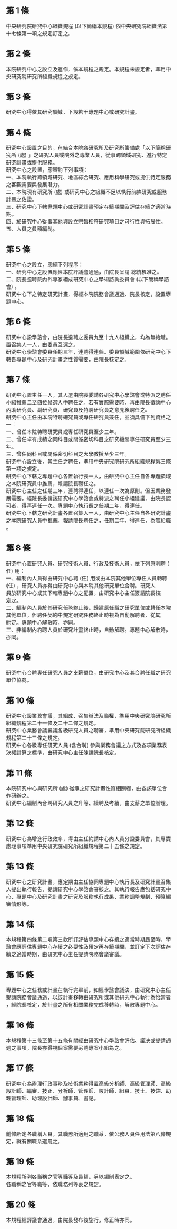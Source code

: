 第 1 條
-------
中央研究院研究中心組織規程 (以下簡稱本規程) 依中央研究院組織法第  
十七條第一項之規定訂定之。

第 2 條
-------
本院研究中心之設立及運作，依本規程之規定。本規程未規定者，準用中  
央研究院研究所組織規程之規定。

第 3 條
-------
研究中心得依其研究領域，下設若干專題中心或研究計畫。

第 4 條
-------
研究中心設置之目的，在結合本院各研究所及研究所籌備處「以下簡稱研  
究所 (處) 」之研究人員或院外之專業人員，從事跨領域研究、進行特定  
研究計畫或提供服務。  
研究中心之設置，應審酌下列事項：  
一、本院執行跨領域研究、地區綜合研究、應用科學研究或提供特定服務  
    之客觀需要與發展潛力。  
二、本院現有研究所 (處) 或研究中心之組織不足以執行前款研究或服務  
    計畫之佐證。  
三、研究中心下轄專題中心或研究計畫預定存續期間及評估存續之適當時  
    期。  
四、於研究中心從事其他與設立宗旨相符研究項目之可行性與拓展性。  
五、人員之員額編制。

第 5 條
-------
研究中心之設立，應經下列程序：  
一、研究中心之設置應經本院評議會通過，由院長呈請  總統核准之。  
二、院長遴聘院內外專家組成研究中心之學術諮詢委員會 (以下簡稱學諮  
    會) 。  
研究中心下之特定研究計畫，得經本院院務會議通過、院長核定，設置專  
題中心。

第 6 條
-------
研究中心設學諮會，由院長遴聘之委員九至十九人組織之，均為無給職。  
置召集人一人，由委員互選之。  
研究中心學諮會委員任期三年，連聘得連任。委員領域範圍依研究中心下  
轄各專題中心及研究計畫之性質需要，由院長核定之。

第 7 條
-------
研究中心置主任一人，其人選由院長委請各研究中心學諮會或特派之聘任  
小組推薦二至四位候選人中聘任之。若有實際需要時，再由院長徵詢中心  
內助研究員、副研究員、研究員及特聘研究員之意見後聘任之。  
研究中心主任由本院特聘研究員或專任研究員兼任，並須具備下列資格之  
一：  
一、曾任本院特聘研究員或專任研究員至少三年。  
二、曾任卓有成績之同科目或關係密切科目之研究機關專任研究員至少三  
    年。  
三、曾任同科目或關係密切科目之大學教授至少三年。  
研究中心設立後，其主任之聘任，準用中央研究院研究所組織規程第三條  
第一項之規定。  
研究中心下轄之專題中心各置執行長一人，由研究中心主任自各專題領域  
之本院研究員中推薦，報請院長聘任之。  
研究中心主任之任期三年，連聘得連任，以連任一次為原則。但因業務發  
展需要，經院長委請該研究中心學諮會或特派之聘任小組建議，由院長認  
可者，得再連任一次。專題中心執行長之任期二年，得連任。  
研究中心下轄之研究計畫各置召集人一人，由研究中心主任自各研究計畫  
之本院研究人員中推薦，報請院長聘任之，任期二年，得連任，為無給職  
。

第 8 條
-------
研究中心置研究人員、研究技術人員、行政及技術人員，依下列原則聘 (  
任) 用：  
一、編制內人員得由研究中心聘 (任) 用或由本院其他單位專任人員轉聘  
     (任) ，研究人員亦得由研究中心與本院其他研究單位合聘。研究人  
    員於研究中心或其下轄專題中心之配置，由研究中心主任簽請院長核  
    定之。  
二、編制內人員於其研究任務終止後，歸建原任職之研究單位或轉任本院  
    其他單位，但聘任契約中規定研究任務終止時視為自動解聘者，從其  
    約定。專題中心解散時，亦同。  
三、非編制內約聘人員於研究計畫終止時，自動解聘。專題中心解散時，  
    亦同。

第 9 條
-------
研究中心合聘專任研究人員之支薪單位，由研究中心及其合聘任職之研究  
單位協商。

第 10 條
--------
研究中心設業務會議，其組成、召集辦法及職權，準用中央研究院研究所  
組織規程第二十一條及二十二條之規定。  
研究中心業務會議審議各級研究人員之聘審，準用中央研究院研究所組織  
規程第二十三條之規定。  
研究中心各級專任研究人員 (含合聘) 參與業務會議之方式及各項業務表  
決權計算之標準，由研究中心主任陳請院長核定。

第 11 條
--------
本院研究中心與研究所 (處) 從事之研究計畫性質相關者，由各該單位合  
作研辦之。  
研究中心編制內合聘研究人員之升等、續聘及考績，由支薪之單位辦理。

第 12 條
--------
研究中心為增進行政效率，得由主任約請中心內人員分設委員會，其專責  
處理事項準用中央研究院研究所組織規程第二十五條之規定。

第 13 條
--------
研究中心之研究計畫，應定期由主任協同專題中心執行長及研究計畫召集  
人提出執行報告，提請研究中心學諮會審核之。其執行報告應包括研究中  
心、專題中心及研究計畫之研究及服務執行成果、業務調整規劃、預算編  
審情形等。

第 14 條
--------
本規程第四條第二項第三款所訂評估專題中心存續之適當時期屆至時，學  
諮會應評估專題中心存續之必要性及預定再存續期間，並訂定下次評估存  
續之適當時期，由研究中心主任提請院務會議審議。

第 15 條
--------
專題中心之任務或計畫在執行完畢前，如經學諮會議決，由研究中心主任  
提請院務會議通過，以該計畫移轉由研究所或其他研究中心執行為恰當者  
，經院長核定，於計畫之所有相關業務完成移轉時，解散專題中心。

第 16 條
--------
本規程第十三條至第十五條有關經由研究中心學諮會評估、議決或提請通  
過之事項，院長亦得視個案需要另聘專案小組為之。

第 17 條
--------
研究中心為辦理行政事務及技術業務得置高級分析師、高級管理師、高級  
設計師、編審、技正、分析師、管理師、設計師、組員、技士、技佐、助  
理管理師、助理設計師、辦事員、書記。

第 18 條
--------
前條所定各職稱人員，其職務所適用之職系，依公務人員任用法第八條規  
定，就有關職系選用之。

第 19 條
--------
本規程所列各職稱之官等職等及員額，另以編制表定之。  
各職稱之官等職等，依職務列等表之規定。

第 20 條
--------
本規程經評議會通過，由院長發布後施行，修正時亦同。


